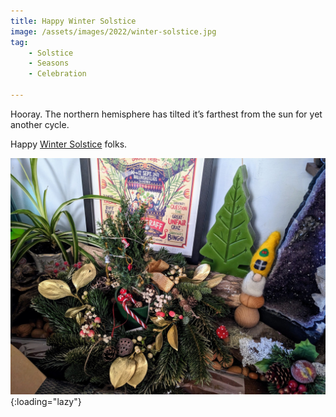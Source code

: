 ```yaml
---
title: Happy Winter Solstice
image: /assets/images/2022/winter-solstice.jpg
tag: 
    - Solstice
    - Seasons
    - Celebration

---
```


Hooray. The northern hemisphere has tilted it’s farthest from the sun for yet another cycle.

Happy [Winter Solstice](https://en.wikipedia.org/wiki/Winter_solstice) folks.

![Solstice Decoration](/assets/images/2022/winter-solstice.jpg "Festive decoration sitting on a fire mantle."){:loading="lazy"}
